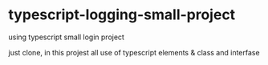 # typescript-logging-small-project
using typescript small login project

just clone, in this projest all use of typescript elements & class and interfase
